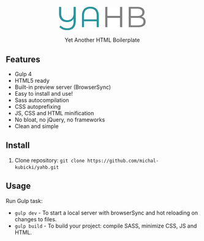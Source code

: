 <p align="center"><img src="logo.png" width="45%"></p>
<p align="center">Yet Another HTML Boilerplate</p>

## Features

  - Gulp 4
  - HTML5 ready
  - Built-in preview server (BrowserSync)
  - Easy to install and use!
  - Sass autocompilation
  - CSS autoprefixing
  - JS, CSS and HTML minification
  - No bloat, no jQuery, no frameworks
  - Clean and simple

## Install

1. Clone repository:
`git clone https://github.com/michal-kubicki/yahb.git`

## Usage
Run Gulp task:
  - `gulp dev`  - To start a local server with browserSync and hot reloading on changes to files.
  - `gulp build`  - To build your project: compile SASS, minimize CSS, JS and HTML.
